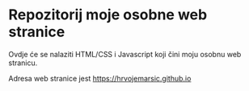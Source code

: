 # Repozitorij moje osobne web stranice

Ovdje će se nalaziti HTML/CSS i Javascript koji čini moju osobnu web stranicu.

Adresa web stranice jest https://hrvojemarsic.github.io

